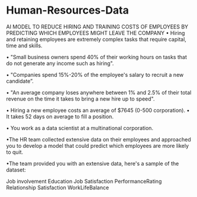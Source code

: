 # Human-Resources-Data
AI MODEL TO REDUCE HIRING AND TRAINING COSTS OF EMPLOYEES BY PREDICTING WHICH EMPLOYEES MIGHT LEAVE THE COMPANY
• Hiring and retaining employees are extremely complex tasks that require capital, time and skills.

• "Small business owners spend 40% of their working hours on tasks that do not generate any income such as hiring".

• "Companies spend 15%-20% of the employee's salary to recruit a new candidate”.

• "An average company loses anywhere between 1% and 2.5% of their total revenue on the time it takes to bring a new hire up to speed".

• Hiring a new employee costs an average of $7645 (0-500 corporation). • It takes 52 days on average to fill a position.

• You work as a data scientist at a multinational corporation.

•The HR team collected extensive data on their employees and approached you to develop a model that could predict which employees are more likely to quit.

•The team provided you with an extensive data, here's a sample of the dataset:

Job involvement
Education
Job Satisfaction
PerformanceRating
Relationship Satisfaction
WorkLifeBalance
